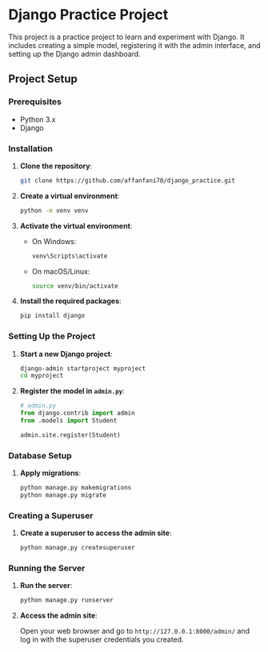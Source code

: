 # Django Practice Project

This project is a practice project to learn and experiment with Django. It includes creating a simple model, registering it with the admin interface, and setting up the Django admin dashboard.

## Project Setup

### Prerequisites

- Python 3.x
- Django

### Installation

1. **Clone the repository**:

    ```sh
    git clone https://github.com/affanfani70/django_practice.git
    ```

2. **Create a virtual environment**:

    ```sh
    python -m venv venv
    ```

3. **Activate the virtual environment**:

    - On Windows:

        ```sh
        venv\Scripts\activate
        ```

    - On macOS/Linux:

        ```sh
        source venv/bin/activate
        ```

4. **Install the required packages**:

    ```sh
    pip install django
    ```

### Setting Up the Project

1. **Start a new Django project**:

    ```sh
    django-admin startproject myproject
    cd myproject
    ```

3. **Register the model in `admin.py`**:

    ```python
    # admin.py
    from django.contrib import admin
    from .models import Student

    admin.site.register(Student)
    ```

### Database Setup

1. **Apply migrations**:

    ```sh
    python manage.py makemigrations
    python manage.py migrate
    ```

### Creating a Superuser

1. **Create a superuser to access the admin site**:

    ```sh
    python manage.py createsuperuser
    ```

### Running the Server

1. **Run the server**:

    ```sh
    python manage.py runserver
    ```

2. **Access the admin site**:

    Open your web browser and go to `http://127.0.0.1:8000/admin/` and log in with the superuser credentials you created.


